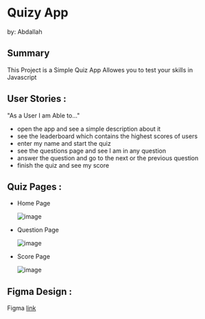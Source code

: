 # Quizy App

by: Abdallah

## Summary 
This Project is a Simple Quiz App Allowes you to test your skills in Javascript

## User Stories :
"As a User I am Able to..."
- open the app and see a simple description about it
- see the leaderboard which contains the highest scores of users
- enter my name and start the quiz
- see the questions page and see I am in any question
- answer the question and go to the next or the previous question
- finish the quiz and see my score   

## Quiz Pages :

- Home Page

    ![image](https://user-images.githubusercontent.com/78448519/124081091-c6f4ba00-da53-11eb-9824-9872e55b0632.png)

- Question Page

    ![image](https://user-images.githubusercontent.com/78448519/124081256-facfdf80-da53-11eb-8443-df456028161c.png)

- Score Page

    ![image](https://user-images.githubusercontent.com/78448519/124081381-24890680-da54-11eb-87e3-1633f0a204f7.png)

## Figma Design :    
  Figma [link](https://www.figma.com/file/ZtUGLrLpozZu0779H83nky/Untitled?node-id=0%3A1)
